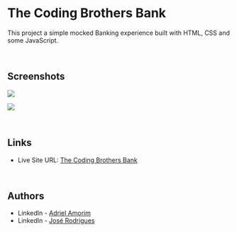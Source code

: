 # The Coding Brothers Bank

This project a simple mocked Banking experience built with HTML, CSS and some JavaScript.

<br />

## Screenshots

![](./)

![](./)

<br />

## Links

- Live Site URL: [The Coding Brothers Bank](https://the-coding-brothers.github.io/Bank-System/)

<br />

## Authors

- LinkedIn - [Adriel Amorim](https://www.linkedin.com/in/adrielamorim/)
- LinkedIn - [José Rodrigues](https://www.linkedin.com/in/NAME-HERE/)
